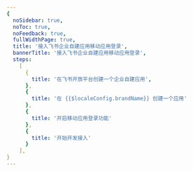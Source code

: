 ```yaml
---
{
  noSidebar: true,
  noToc: true,
  noFeedback: true,
  fullWidthPage: true,
  title: '接入飞书企业自建应用移动应用登录',
  bannerTitle: '接入飞书企业自建应用移动应用登录',
  steps:
    [
      {
        title: '在飞书开放平台创建一个企业自建应用',
      },
      {
        title: '在 {{$localeConfig.brandName}} 创建一个应用'
      },
      {
        title: '开启移动应用登录功能'
      },
      {
        title: '开始开发接入'
      }
    ],
}
---
```


<IntegrationDetail backLink="/guides/connections/social"/>
